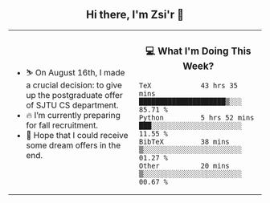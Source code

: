 <h2 align="center"> Hi there, I'm Zsi'r 👋 </h2>

<table>
    <tr>
        <td valign="center" width="50%">
            <ul>
                <li> ⛷️ On August 16th, I made a crucial decision: to give up the postgraduate offer of SJTU CS department.</li>
                <li> 🔥 I’m currently preparing for fall recruitment.</li>
                <li> 🙏 Hope that I could receive some dream offers in the end.</li>
            </ul>
        </td>
       <td valign="top" width="50%">

<h3 align="center"> 💻 What I'm Doing This Week? </h3>

<!--START_SECTION:waka-->

```text
TeX            43 hrs 35 mins  █████████████████████▒░░░   85.71 %
Python         5 hrs 52 mins   ███░░░░░░░░░░░░░░░░░░░░░░   11.55 %
BibTeX         38 mins         ▒░░░░░░░░░░░░░░░░░░░░░░░░   01.27 %
Other          20 mins         ▒░░░░░░░░░░░░░░░░░░░░░░░░   00.67 %
```

<!--END_SECTION:waka-->
</td></tr>
</table>
